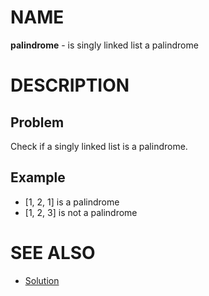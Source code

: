 # NAME

**palindrome** - is singly linked list a palindrome


# DESCRIPTION

## Problem

Check if a singly linked list is a palindrome.

## Example

* [1, 2, 1] is a palindrome
* [1, 2, 3] is not a palindrome


# SEE ALSO

* [Solution](./solution.md)
